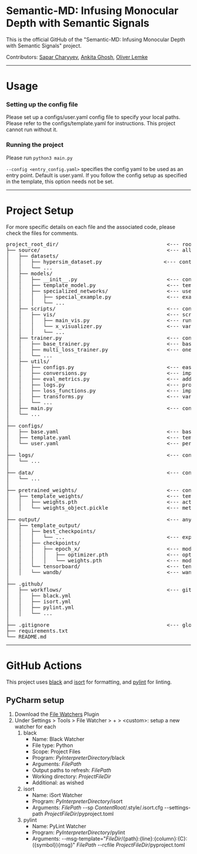 # Semantic-MD: Infusing Monocular Depth with Semantic Signals
This is the official GitHub of the "Semantic-MD: Infusing Monocular Depth with Semantic Signals" project.

Contributors: [Sapar Charyyev](https://github.com/charyyev), [Ankita Ghosh](https://github.com/ankitaghosh9), [Oliver Lemke](https://github.com/oliver-lemke)

---

# Usage
### Setting up the config file
Please set up a configs/user.yaml config file to specify your local paths. Please refer to the configs/template.yaml for instructions.
This project cannot run without it.
### Running the project
Please run `python3 main.py`

`--config <entry_config.yaml>` specifies the config yaml to be used as an entry point. Default is user.yaml.
If you follow the config setup as specified in the template, this option needs not be set.

---

# Project Setup

For more specific details on each file and the associated code, please check the files for comments.

<pre>
project_root_dir/                                   <--- root directory of the project
├── source/                                         <--- all code stored here
│   ├── datasets/
│   │   ├── hypersim_dataset.py                    <--- contains the dataset implmentation for the HyperSim dataset
│   │   └── ...
│   ├── models/
│   │   ├── __init__.py                             <--- contains the model_factory which is responsible for building a model
│   │   ├── template_model.py                       <--- template for how a model should look like
│   │   ├── specialized_networks/                   <--- use this folder for special changes to the network
│   │   │   ├── special_example.py       			<--- example for such a network change
│   │   │   └── ...
│   ├── scripts/                                    <--- contains scripts to automate certain tasks, mostly not relevant to the final execution of the project
│   │   ├── vis/                                    <--- scripts for running visualization
│   │   │   ├── main_vis.py                         <--- run this script to run visualization
│   │   │   └── x_visualizer.py                     <--- various implementations of the visualizer class; for more info check comments in file
│   │   │   └── ...
│   ├── trainer.py                                  <--- contains the trainer class implementations
│   │   ├── base_trainer.py                        	<--- base class implementation of the trainer class, can be extended 
│   │   ├── multi_loss_trainer.py                   <--- one such extension of the base trainer; takes care of training multi_loss (2 heads) model
│   │   └── ...
│   ├── utils/
│   │   ├── configs.py                              <--- ease of use class for accessing config
│   │   ├── conversions.py                          <--- implements methods of converting semantic map as seen in the paper
│   │   ├── eval_metrics.py                         <--- additional metrics to keep track of
│   │   ├── logs.py                                 <--- project-specific logging configuration
│   │   ├── loss_functions.py                       <--- implementation of additional loss functions
│   │   ├── transforms.py                           <--- various transformations of image data
│   │   └── ...
│   ├── main.py                                     <--- contains the main method
│   └── ...
│
├── configs/
│   ├── base.yaml                                   <--- base config file used for changing the actual project
│   ├── template.yaml                               <--- template config for setting up user.yaml
│   └── user.yaml                                   <--- personal config file to set up config for this specific workspace
│
├── logs/                                           <--- contains logs
│   └── ...
│
├── data/                                           <--- contains any used datasets
│   └── ...
│
├── pretrained_weights/                             <--- contains model_weights
│   ├── template_weights/                           <--- template configuration
│   │   ├── weights.pth                             <--- actual weights for the model
│   │   └── weights_object.pickle              		<--- metadata (config used for pretraining)
│
├── output/                                         <--- any model output
│   ├── template_output/
│   │   ├── best_checkpoints/
│   │   │   └── ...									<--- explanation of checkpoint structure under checkpoints/
│   │   ├── checkpoints/
│   │   │   ├── epoch_x/                         	<--- model weights at checkpoint
│   │   │   │   ├── optimizer.pth               	<--- optimizer state at checkpoint
│   │   │   │   └── weights.pth                 	<--- model weights at checkpoint
│   │   └── tensorboard/                            <--- tensorboard directory
│   │   └── wandb/                                  <--- wandb directory
│
├── .github/                                        
│   ├── workflows/                                  <--- github actions 
│   │   ├── black.yml
│   │   ├── isort.yml
│   │   ├── pylint.yml
│   │   └── ...
│
├── .gitignore                                      <--- global .gitignore
├── requirements.txt
└── README.md
</pre>

---

# GitHub Actions
This project uses [black](https://pypi.org/project/black/) and
[isort](https://pypi.org/project/isort/) for formatting, and
[pylint](https://pypi.org/project/pylint/) for linting.

## PyCharm setup
1. Download the [File Watchers](https://www.jetbrains.com/help/pycharm/using-file-watchers.html)
   Plugin
2. Under Settings > Tools > File Watcher > + > \<custom>: setup a new watcher for each
	1. black
		- Name: Black Watcher
		- File type: Python
		- Scope: Project Files
		- Program: $PyInterpreterDirectory$/black
		- Arguments: $FilePath$
		- Output paths to refresh: $FilePath$
		- Working directory: $ProjectFileDir$
		- Additional: as wished
	2. isort
		- Name: iSort Watcher
		- Program: $PyInterpreterDirectory$/isort
		- Arguments: $FilePath$ --sp $ContentRoot$/.style/.isort.cfg --settings-path $ProjectFileDir$/pyproject.toml
	3. pylint
		- Name: PyLint Watcher
		- Program: $PyInterpreterDirectory$/pylint
		- Arguments: --msg-template="$FileDir$/{path}:{line}:{column}:{C}:({symbol}){msg}" $FilePath$ --rcfile $ProjectFileDir$/pyproject.toml